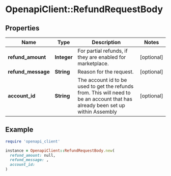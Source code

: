 # OpenapiClient::RefundRequestBody

## Properties

| Name | Type | Description | Notes |
| ---- | ---- | ----------- | ----- |
| **refund_amount** | **Integer** | For partial refunds, if they are enabled for marketplace. | [optional] |
| **refund_message** | **String** | Reason for the request. | [optional] |
| **account_id** | **String** | The account id to be used to get the refunds from. This will need to be an account that has already been set up within Assembly | [optional] |

## Example

```ruby
require 'openapi_client'

instance = OpenapiClient::RefundRequestBody.new(
  refund_amount: null,
  refund_message: ,
  account_id: 
)
```

